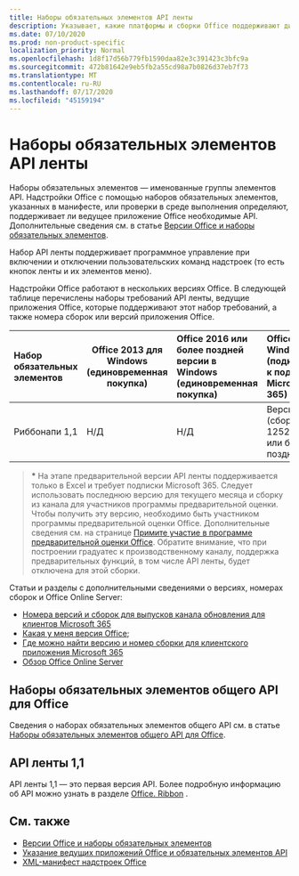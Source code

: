 ```yaml
---
title: Наборы обязательных элементов API ленты
description: Указывает, какие платформы и сборки Office поддерживают динамические API ленты.
ms.date: 07/10/2020
ms.prod: non-product-specific
localization_priority: Normal
ms.openlocfilehash: 1d8f17d56b779fb1590daa82e3c391423c3bfc9a
ms.sourcegitcommit: 472b81642e9eb5fb2a55cd98a7b0826d37eb7f73
ms.translationtype: MT
ms.contentlocale: ru-RU
ms.lasthandoff: 07/17/2020
ms.locfileid: "45159194"
---
```

# <a name="ribbon-api-requirement-sets"></a>Наборы обязательных элементов API ленты

Наборы обязательных элементов — именованные группы элементов API. Надстройки Office с помощью наборов обязательных элементов, указанных в манифесте, или проверки в среде выполнения определяют, поддерживает ли ведущее приложение Office необходимые API. Дополнительные сведения см. в статье [Версии Office и наборы обязательных элементов](/office/dev/add-ins/develop/office-versions-and-requirement-sets).

Набор API ленты поддерживает программное управление при включении и отключении пользовательских команд надстроек (то есть кнопок ленты и их элементов меню).

Надстройки Office работают в нескольких версиях Office. В следующей таблице перечислены наборы требований API ленты, ведущие приложения Office, которые поддерживают этот набор требований, а также номера сборок или версий приложения Office.

|  Набор обязательных элементов  | Office 2013 для Windows<br>(единовременная покупка) | Office 2016 или более поздней версии в Windows<br>(единовременная покупка)   | Office для Windows\*<br>(подключено к подписке Microsoft 365) |  Office для iPad<br>(подключено к подписке Microsoft 365)  |  Office для Mac\*<br>(подключено к подписке Microsoft 365)  | Office в Интернете\*  |  Office Online Server  |
|:-----|-----|:-----|:-----|:-----|:-----|:-----|:-----|
| Риббонапи 1,1  | Н/Д | Н/Д | Версия 2002 (сборка 12527,20264) или более поздняя | 16,38 или более поздняя версия | Н/Д | Февраль 2020 г. | Н/Д|

> **&#42;** На этапе предварительной версии API ленты поддерживается только в Excel и требует подписки Microsoft 365. Следует использовать последнюю версию для текущего месяца и сборку из канала для участников программы предварительной оценки. Чтобы получить эту версию, необходимо быть участником программы предварительной оценки Office. Дополнительные сведения см. на странице [Примите участие в программе предварительной оценки Office](https://products.office.com/office-insider?tab=tab-1). Обратите внимание, что при построении градуатес к производственному каналу, поддержка предварительных функций, в том числе API ленты, будет отключена для этой сборки.

Статьи и разделы с дополнительными сведениями о версиях, номерах сборок и Office Online Server:

- [Номера версий и сборок для выпусков канала обновления для клиентов Microsoft 365](https://support.office.com/article/version-and-build-numbers-of-update-channel-releases-ae942449-1fca-4484-898b-a933ea23def7)
- [Какая у меня версия Office](https://support.office.com/article/What-version-of-Office-am-I-using-932788b8-a3ce-44bf-bb09-e334518b8b19);
- [Где можно найти версию и номер сборки для клиентского приложения Microsoft 365](https://support.office.com/article/version-and-build-numbers-of-update-channel-releases-ae942449-1fca-4484-898b-a933ea23def7)
- [Обзор Office Online Server](/officeonlineserver/office-online-server-overview)

## <a name="office-common-api-requirement-sets"></a>Наборы обязательных элементов общего API для Office

Сведения о наборах обязательных элементов общего API см. в статье [Наборы обязательных элементов общего API для Office](office-add-in-requirement-sets.md).

## <a name="ribbon-api-11"></a>API ленты 1,1

API ленты 1,1 — это первая версия API. Более подробную информацию об API можно узнать в разделе [Office. Ribbon](/javascript/api/office/office.ribbon) .

## <a name="see-also"></a>См. также

- [Версии Office и наборы обязательных элементов](/office/dev/add-ins/develop/office-versions-and-requirement-sets)
- [Указание ведущих приложений Office и обязательных элементов API](/office/dev/add-ins/develop/specify-office-hosts-and-api-requirements)
- [XML-манифест надстроек Office](/office/dev/add-ins/develop/add-in-manifests)
